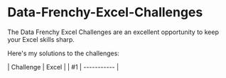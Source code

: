 # Data-Frenchy-Excel-Challenges

The Data Frenchy Excel Challenges are an excellent opportunity to keep your Excel skills sharp.

Here's my solutions to the challenges:

| Challenge   | Excel |
| #1 | ----------- |
